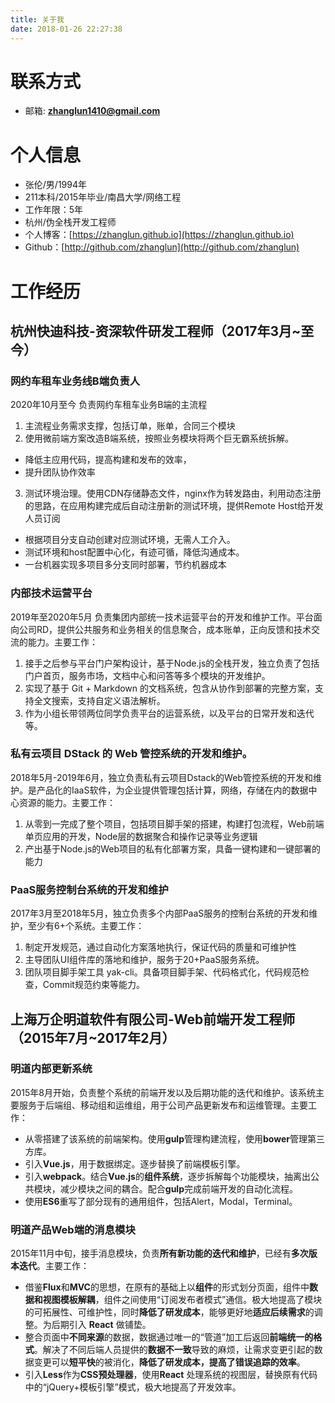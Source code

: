 ```yaml
---
title: 关于我
date: 2018-01-26 22:27:38
---
```


# 联系方式

* 邮箱: **zhanglun1410@gmail.com**

# 个人信息

* 张伦/男/1994年
* 211本科/2015年毕业/南昌大学/网络工程
* 工作年限：5年
* 杭州/伪全栈开发工程师
* 个人博客：[https://zhanglun.github.io](https://zhanglun.github.io)
* Github：[http://github.com/zhanglun](http://github.com/zhanglun)

# 工作经历

## 杭州快迪科技-资深软件研发工程师（2017年3月~至今）

### 网约车租车业务线B端负责人

2020年10月至今 负责网约车租车业务B端的主流程

1. 主流程业务需求支撑，包括订单，账单，合同三个模块
2. 使用微前端方案改造B端系统，按照业务模块将两个巨无霸系统拆解。
  - 降低主应用代码，提高构建和发布的效率，
  - 提升团队协作效率
3. 测试环境治理。使用CDN存储静态文件，nginx作为转发路由，利用动态注册的思路，在应用构建完成后自动注册新的测试环境，提供Remote Host给开发人员订阅
  - 根据项目分支自动创建对应测试环境，无需人工介入。
  - 测试环境和host配置中心化，有迹可循，降低沟通成本。
  - 一台机器实现多项目多分支同时部署，节约机器成本

### 内部技术运营平台

2019年至2020年5月 负责集团内部统一技术运营平台的开发和维护工作。平台面向公司RD，提供公共服务和业务相关的信息聚合，成本账单，正向反馈和技术交流的能力。主要工作：

1. 接手之后参与平台门户架构设计，基于Node.js的全栈开发，独立负责了包括门户首页，服务市场，文档中心和问答等多个模块的开发维护。
2. 实现了基于 Git + Markdown 的文档系统，包含从协作到部署的完整方案，支持全文搜索，支持自定义语法解析。
3. 作为小组长带领两位同学负责平台的运营系统，以及平台的日常开发和迭代等。

### 私有云项目 DStack 的 Web 管控系统的开发和维护。

2018年5月-2019年6月，独立负责私有云项目Dstack的Web管控系统的开发和维护。是产品化的IaaS软件，为企业提供管理包括计算，网络，存储在内的数据中心资源的能力。主要工作：

1. 从零到一完成了整个项目，包括项目脚手架的搭建，构建打包流程，Web前端单页应用的开发，Node层的数据聚合和操作记录等业务逻辑
2. 产出基于Node.js的Web项目的私有化部署方案，具备一键构建和一键部署的能力

### PaaS服务控制台系统的开发和维护

2017年3月至2018年5月，独立负责多个内部PaaS服务的控制台系统的开发和维护，至少有6+个系统。主要工作：

1. 制定开发规范，通过自动化方案落地执行，保证代码的质量和可维护性
2. 主导团队UI组件库的落地和维护，服务于20+PaaS服务系统。
3. 团队项目脚手架工具 yak-cli。具备项目脚手架、代码格式化，代码规范检查，Commit规范约束等能力。

## 上海万企明道软件有限公司-Web前端开发工程师（2015年7月~2017年2月）

### 明道内部更新系统

2015年8月开始，负责整个系统的前端开发以及后期功能的迭代和维护。该系统主要服务于后端组、移动组和运维组，用于公司产品更新发布和运维管理。主要工作：

* 从零搭建了该系统的前端架构。使用**gulp**管理构建流程，使用**bower**管理第三方库。
* 引入**Vue.js**，用于数据绑定。逐步替换了前端模板引擎。
* 引入**webpack**。结合**Vue.js**的**组件系统**，逐步拆解每个功能模块，抽离出公共模块，减少模块之间的耦合。配合**gulp**完成前端开发的自动化流程。
* 使用**ES6**重写了部分现有的通用组件，包括Alert，Modal，Terminal。

### 明道产品Web端的消息模块

2015年11月中旬，接手消息模块，负责**所有新功能的迭代和维护**，已经有**多次版本迭代**。主要工作：

* 借鉴**Flux**和**MVC**的思想，在原有的基础上以**组件**的形式划分页面，组件中**数据和视图模板解耦**，组件之间使用“订阅发布者模式”通信。极大地提高了模块的可拓展性、可维护性，同时**降低了研发成本**，能够更好地**适应后续需求**的调整。为后期引入 **React** 做铺垫。
* 整合页面中**不同来源**的数据，数据通过唯一的“管道”加工后返回**前端统一的格式**。解决了不同后端人员提供的**数据不一致**导致的麻烦，让需求变更引起的数据变更可以**短平快**的被消化，**降低了研发成本，提高了错误追踪的效率**。
* 引入**Less**作为**CSS预处理器**，使用**React** 处理系统的视图层，替换原有代码中的“jQuery+模板引擎”模式，极大地提高了开发效率。
